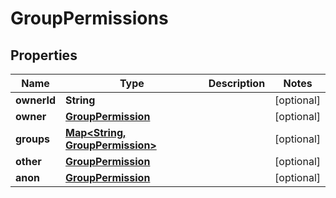 

# GroupPermissions


## Properties

Name | Type | Description | Notes
------------ | ------------- | ------------- | -------------
**ownerId** | **String** |  |  [optional]
**owner** | [**GroupPermission**](GroupPermission.md) |  |  [optional]
**groups** | [**Map&lt;String, GroupPermission&gt;**](GroupPermission.md) |  |  [optional]
**other** | [**GroupPermission**](GroupPermission.md) |  |  [optional]
**anon** | [**GroupPermission**](GroupPermission.md) |  |  [optional]




